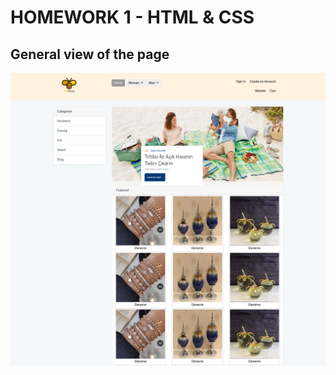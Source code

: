 # HOMEWORK 1 - HTML & CSS

## General view of the page

![img](screencapture-file-home-kadotus-Documents-projects-eteration-homeworks-homework-1-index-html-2020-07-25-23_01_33.png)
